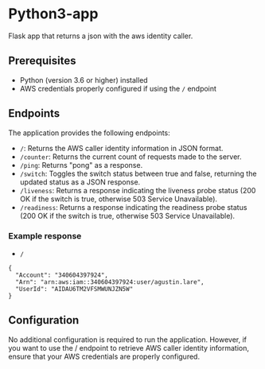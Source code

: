 # Python3-app

Flask app that returns a json with the aws identity caller.

## Prerequisites

- Python (version 3.6 or higher) installed
- AWS credentials properly configured if using the `/` endpoint

## Endpoints

The application provides the following endpoints:

- `/`: Returns the AWS caller identity information in JSON format.
- `/counter`: Returns the current count of requests made to the server.
- `/ping`: Returns "pong" as a response.
- `/switch`: Toggles the switch status between true and false, returning the updated status as a JSON response.
- `/liveness`: Returns a response indicating the liveness probe status (200 OK if the switch is true, otherwise 503 Service Unavailable).
- `/readiness`: Returns a response indicating the readiness probe status (200 OK if the switch is true, otherwise 503 Service Unavailable).

### Example response

- `/`
```=json
{
  "Account": "340604397924",
  "Arn": "arn:aws:iam::340604397924:user/agustin.lare",
  "UserId": "AIDAU6TM2VFSMWUNJZN5W"
}
```

## Configuration

No additional configuration is required to run the application. However, if you want to use the / endpoint to retrieve AWS caller identity information, ensure that your AWS credentials are properly configured.

